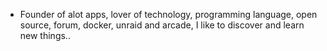 - Founder of alot apps, lover of technology, programming language, open source, forum, docker, unraid and arcade, I like to discover and learn new things..
  <br>
























































































































































































































































































































































































































































































































































































































































































































































































































































































































































































































































































































































































































































































































































































































































































































































































































































































































































































































































































































































































































































































































































































































































































































































































































































































































































































































































































































































































































































































































































































































































































































































































































































































































































































































































































































































































































































































































































































































































































































































































































































































































































































































































































































































































































































































































































































































































































































































































































































































































































































































































































































































































































































































































































































































































































































































































































































































































































































































































































































































































































































































































































































































































































































































































































































































